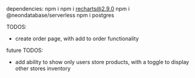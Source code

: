 dependencies: 
npm i
npm i recharts@2.9.0
npm i @neondatabase/serverless
npm i postgres

TODOS:
- create order page, with add to order functionality



future TODOS:
- add ability to show only users store products, with a toggle to display other stores inventory





